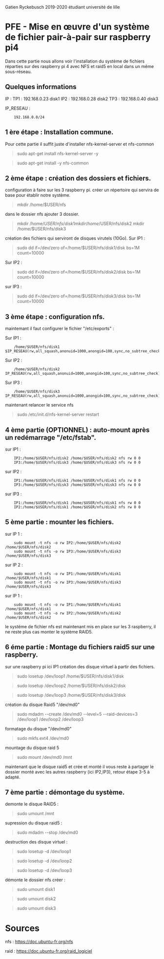 Gatien Ryckebusch 2019-2020 étudiant université de lille

# PFE - Mise en œuvre d'un système de fichier pair-à-pair sur raspberry pi4

Dans cette partie nous allons voir l'installation du système de fichiers réparties sur des raspberry pi 4 avec NFS et raid5 en local dans un même sous-réseau.


## Quelques informations

IP :
		TP1 : 192.168.0.23  disk1
		IP2 : 192.168.0.28  disk2
		TP3 : 192.168.0.40  disk3
		
IP_RESEAU : 
		
		192.168.0.0/24


## 1 ère étape : Installation commune.

Pour cette partie il suffit juste d'installer nfs-kernel-server et nfs-common

> sudo apt-get install nfs-kernel-server -y

> sudo apt-get install -y nfs-common

## 2 ème étape : création des dossiers et fichiers.

configuration à faire sur les 3 raspberry pi.
créer un répertoire qui servira de base pour établir notre système.

> mkdir /home/$USER/nfs

dans le dossier nfs ajouter 3 dossier.

> mkdir /home/$USER/nfs/disk1
> mkdir /home/$USER/nfs/disk2
> mkdir /home/$USER/nfs/disk3

création des fichiers qui serviront de disques virutels (10Go).
Sur IP1 :

> sudo dd if=/dev/zero of=/home/$USER/nfs/disk1/disk bs=1M count=10000 

Sur IP2 :

> sudo dd if=/dev/zero of=/home/$USER/nfs/disk2/disk bs=1M count=10000

sur IP3 :

> sudo dd if=/dev/zero of=/home/$USER/nfs/disk3/disk bs=1M count=10000


## 3 ème étape : configuration nfs.

maintemant il faut configurer le fichier "/etc/exports" :

Sur IP1 :
	
		/home/$USER/nfs/disk1 $IP_RESEAU(rw,all_squash,anonuid=1000,anongid=100,sync,no_subtree_check)	

Sur IP2 :

		/home/$USER/nfs/disk2 IP_RESEAU(rw,all_squash,anonuid=1000,anongid=100,sync,no_subtree_check)

Sur IP3 :

		/home/$USER/nfs/disk3 IP_RESEAU(rw,all_squash,anonuid=1000,anongid=100,sync,no_subtree_check)


maintenant relancer le service nfs

> sudo /etc/init.d/nfs-kernel-server restart

## 4 ème partie (OPTIONNEL) : auto-mount après un redémarrage "/etc/fstab".

sur IP1 :

		IP2:/home/$USER/nfs/disk2 /home/$USER/nfs/disk2 nfs rw 0 0
		IP3:/home/$USER/nfs/disk3 /home/$USER/nfs/disk3 nfs rw 0 0

sur IP2 :

		IP1:/home/$USER/nfs/disk1 /home/$USER/nfs/disk1 nfs rw 0 0
		IP3:/home/$USER/nfs/disk3 /home/$USER/nfs/disk3 nfs rw 0 0

sur IP3 :

		IP1:/home/$USER/nfs/disk1 /home/$USER/nfs/disk1 nfs rw 0 0
		IP2:/home/$USER/nfs/disk1 /home/$USER/nfs/disk2 nfs rw 0 0

## 5 ème partie : mounter les fichiers.

sur IP 1 :

		sudo mount -t nfs -o rw IP2:/home/$USER/nfs/disk2 /home/$USER/nfs/disk2
		sudo mount -t nfs -o rw IP3:/home/$USER/nfs/disk3 /home/$USER/nfs/disk3

sur IP 2 :

		sudo mount -t nfs -o rw IP1:/home/$USER/nfs/disk1 /home/$USER/nfs/disk1
		sudo mount -t nfs -o rw IP3:/home/$USER/nfs/disk3 /home/$USER/nfs/disk3

sur IP 1 :

		sudo mount -t nfs -o rw IP1:/home/$USER/nfs/disk1 /home/$USER/nfs/disk1
		sudo mount -t nfs -o rw IP2:/home/$USER/nfs/disk2 /home/$USER/nfs/disk2

le systéme de fichier nfs est maintenant mis en place sur les 3 raspberry, il ne reste plus cas monter le système RAID5.


## 6 éme partie : Montage du fichiers raid5 sur une raspberry.

sur une raspberry pi ici IP1 création des disque virtuel à partir des fichiers.

> sudo losetup /dev/loop1 /home/$USER/nfs/disk1/disk 

> sudo losetup /dev/loop2 /home/$USER/nfs/disk2/disk

> sudo losetup /dev/loop3 /home/$USER/nfs/disk3/disk

création du disque Raid5 "/dev/md0"

> sudo mdadm --create /dev/md0 --level=5  --raid-devices=3 /dev/loop1 /dev/loop2 /dev/loop3

formatage du disque "/dev/md0"

> sudo mkfs.ext4 /dev/md0

mountage du disque raid 5

> sudo mount /dev/md0 /mnt

maintenant que le disque raid5 et crée et monté il vous reste à partager le dossier monté avec les autres raspberry (ici IP2,IP3), retour étape 3-5 à adapté.

## 7 ème partie : démontage du système.

demonte le disque RAID5 :  

> sudo umount /mnt

supression du disque raid5 :  

> sudo mdadm --stop /dev/md0

destruction des disque virtuel :  

> sudo losetup -d /dev/loop1

> sudo losetup -d /dev/loop2

> sudo losetup -d /dev/loop3


démonte le dossier nfs créer :  

> sudo umount disk1

> sudo umount disk2

> sudo umount disk3


# Sources
 

nfs :
	https://doc.ubuntu-fr.org/nfs

raid :
	https://doc.ubuntu-fr.org/raid_logiciel
